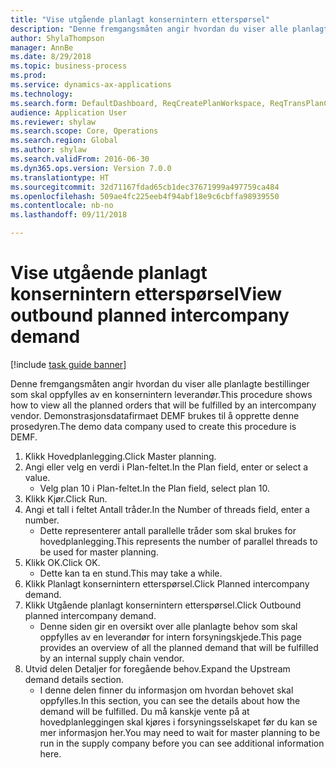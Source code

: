 ```yaml
--- 
title: "Vise utgående planlagt konsernintern etterspørsel"
description: "Denne fremgangsmåten angir hvordan du viser alle planlagte bestillinger som skal oppfylles av en konsernintern leverandør."
author: ShylaThompson
manager: AnnBe
ms.date: 8/29/2018
ms.topic: business-process
ms.prod: 
ms.service: dynamics-ax-applications
ms.technology: 
ms.search.form: DefaultDashboard, ReqCreatePlanWorkspace, ReqTransPlanCard, ReqOutboundIntercompanyDemand
audience: Application User
ms.reviewer: shylaw
ms.search.scope: Core, Operations
ms.search.region: Global
ms.author: shylaw
ms.search.validFrom: 2016-06-30
ms.dyn365.ops.version: Version 7.0.0
ms.translationtype: HT
ms.sourcegitcommit: 32d71167fdad65cb1dec37671999a497759ca484
ms.openlocfilehash: 509ae4fc225eeb4f94abf18e9c6cbffa98939550
ms.contentlocale: nb-no
ms.lasthandoff: 09/11/2018

---
```

# <a name="view-outbound-planned-intercompany-demand"></a><span data-ttu-id="8604f-103">Vise utgående planlagt konsernintern etterspørsel</span><span class="sxs-lookup"><span data-stu-id="8604f-103">View outbound planned intercompany demand</span></span>

[!include [task guide banner](../../includes/task-guide-banner.md)]

<span data-ttu-id="8604f-104">Denne fremgangsmåten angir hvordan du viser alle planlagte bestillinger som skal oppfylles av en konsernintern leverandør.</span><span class="sxs-lookup"><span data-stu-id="8604f-104">This procedure shows how to view all the planned orders that will be fulfilled by an intercompany vendor.</span></span> <span data-ttu-id="8604f-105">Demonstrasjonsdatafirmaet DEMF brukes til å opprette denne prosedyren.</span><span class="sxs-lookup"><span data-stu-id="8604f-105">The demo data company used to create this procedure is DEMF.</span></span>

1. <span data-ttu-id="8604f-106">Klikk Hovedplanlegging.</span><span class="sxs-lookup"><span data-stu-id="8604f-106">Click Master planning.</span></span>
2. <span data-ttu-id="8604f-107">Angi eller velg en verdi i Plan-feltet.</span><span class="sxs-lookup"><span data-stu-id="8604f-107">In the Plan field, enter or select a value.</span></span>
    * <span data-ttu-id="8604f-108">Velg plan 10 i Plan-feltet.</span><span class="sxs-lookup"><span data-stu-id="8604f-108">In the Plan field, select plan 10.</span></span>  
3. <span data-ttu-id="8604f-109">Klikk Kjør.</span><span class="sxs-lookup"><span data-stu-id="8604f-109">Click Run.</span></span>
4. <span data-ttu-id="8604f-110">Angi et tall i feltet Antall tråder.</span><span class="sxs-lookup"><span data-stu-id="8604f-110">In the Number of threads field, enter a number.</span></span>
    * <span data-ttu-id="8604f-111">Dette representerer antall parallelle tråder som skal brukes for hovedplanlegging.</span><span class="sxs-lookup"><span data-stu-id="8604f-111">This represents the number of parallel threads to be used for master planning.</span></span>  
5. <span data-ttu-id="8604f-112">Klikk OK.</span><span class="sxs-lookup"><span data-stu-id="8604f-112">Click OK.</span></span>
    * <span data-ttu-id="8604f-113">Dette kan ta en stund.</span><span class="sxs-lookup"><span data-stu-id="8604f-113">This may take a while.</span></span>  
6. <span data-ttu-id="8604f-114">Klikk Planlagt konsernintern etterspørsel.</span><span class="sxs-lookup"><span data-stu-id="8604f-114">Click Planned intercompany demand.</span></span>
7. <span data-ttu-id="8604f-115">Klikk Utgående planlagt konsernintern etterspørsel.</span><span class="sxs-lookup"><span data-stu-id="8604f-115">Click Outbound planned intercompany demand.</span></span>
    * <span data-ttu-id="8604f-116">Denne siden gir en oversikt over alle planlagte behov som skal oppfylles av en leverandør for intern forsyningskjede.</span><span class="sxs-lookup"><span data-stu-id="8604f-116">This page provides an overview of all the planned demand that will be fulfilled by an internal supply chain vendor.</span></span>  
8. <span data-ttu-id="8604f-117">Utvid delen Detaljer for foregående behov.</span><span class="sxs-lookup"><span data-stu-id="8604f-117">Expand the Upstream demand details section.</span></span>
    * <span data-ttu-id="8604f-118">I denne delen finner du informasjon om hvordan behovet skal oppfylles.</span><span class="sxs-lookup"><span data-stu-id="8604f-118">In this section, you can see the details about how the demand will be fulfilled.</span></span> <span data-ttu-id="8604f-119">Du må kanskje vente på at hovedplanleggingen skal kjøres i forsyningsselskapet før du kan se mer informasjon her.</span><span class="sxs-lookup"><span data-stu-id="8604f-119">You may need to wait for master planning to be run in the supply company before you can see additional information here.</span></span>  


